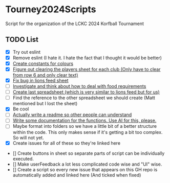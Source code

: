 # Tourney2024Scripts
 Script for the organization of the LCKC 2024 Korfball Tournament

## TODO List

- [x] Try out eslint
- [x] Remove eslint (I hate it. I hate the fact that I thought it would be better)
- [x] [Create constants for colours](https://github.com/LuciooF/Tourney2024Scripts/issues/1)
- [x] [Figure out clearing the players sheet for each club (Only have to clear from row 6 and only clear text)](https://github.com/LuciooF/Tourney2024Scripts/issues/2)
- [x] [Fix bug in lions feed sheet](https://github.com/LuciooF/Tourney2024Scripts/issues/3)
- [ ] [Investigate and think about how to deal with food requirements](https://github.com/LuciooF/Tourney2024Scripts/issues/4)
- [ ] [Create last spreadsheet (which is very similar to lions feed but for us)](https://github.com/LuciooF/Tourney2024Scripts/issues/5)
- [ ] Find the reference to the other spreadsheet we should create (Matt mentioned but I lost the sheet)
- [x] Be cool
- [ ] [Actually write a readme so other people can understand](https://github.com/LuciooF/Tourney2024Scripts/issues/6)
- [ ] [Write some documentation for the functions. Use AI for this, please.](https://github.com/LuciooF/Tourney2024Scripts/issues/7)
- [ ] Maybe format into folders so we have a little bit of a better structure within the code. This only makes sense if it's getting a bit too complex. So will not yet.
- [x] Create issues for all of these so they're linked here
- [] Create buttons in sheet so separate parts of script can be individually executed.
- [] Make userFeedback a lot less complicated code wise and "UI" wise.
- [] Create a script so every new issue that appears on this GH repo is automatically added and linked here (And ticked when fixed)
